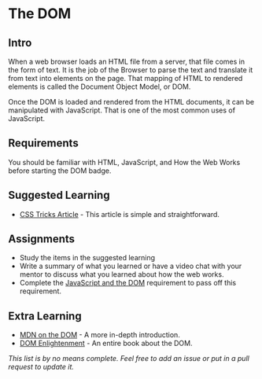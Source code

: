 # The DOM

## Intro

When a web browser loads an HTML file from a server, that file comes in the form of text. It is the job of the Browser to parse the text and translate it from text into elements on the page. That mapping of HTML to rendered elements is called the Document Object Model, or DOM.

Once the DOM is loaded and rendered from the HTML documents, it can be manipulated with JavaScript. That is one of the most common uses of JavaScript.

## Requirements

You should be familiar with HTML, JavaScript, and How the Web Works before starting the DOM badge.

## Suggested Learning

- [CSS Tricks Article](https://css-tricks.com/dom/) - This article is simple and straightforward. 

## Assignments

- Study the items in the suggested learning
- Write a summary of what you learned or have a video chat with your mentor to discuss what you learned about how the web works.
- Complete the [JavaScript and the DOM](../javascript/dom.md) requirement to pass off this requirement.

## Extra Learning

- [MDN on the DOM](https://developer.mozilla.org/en-US/docs/Web/API/Document_Object_Model/Introduction) - A more in-depth introduction.
- [DOM Enlightenment](http://domenlightenment.com) - An entire book about the DOM.

*This list is by no means complete. Feel free to add an issue or put in a pull request to update it.*